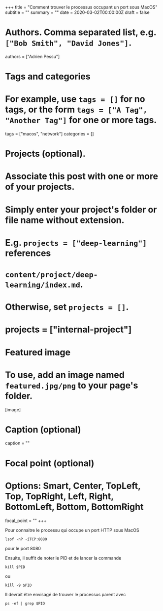 +++
title = "Comment trouver le processus occupant un port sous MacOS"
subtitle = ""
summary = ""
date = 2020-03-02T00:00:00Z
draft = false

# Authors. Comma separated list, e.g. `["Bob Smith", "David Jones"]`.
authors = ["Adrien Pessu"]

# Tags and categories
# For example, use `tags = []` for no tags, or the form `tags = ["A Tag", "Another Tag"]` for one or more tags.
tags = ["macos", "network"]
categories = []

# Projects (optional).
#   Associate this post with one or more of your projects.
#   Simply enter your project's folder or file name without extension.
#   E.g. `projects = ["deep-learning"]` references 
#   `content/project/deep-learning/index.md`.
#   Otherwise, set `projects = []`.
# projects = ["internal-project"]

# Featured image
# To use, add an image named `featured.jpg/png` to your page's folder. 
[image]
  # Caption (optional)
  caption = ""

  # Focal point (optional)
  # Options: Smart, Center, TopLeft, Top, TopRight, Left, Right, BottomLeft, Bottom, BottomRight
  focal_point = ""
+++

Pour connaitre le processu qui occupe un port HTTP sous MacOS


```
lsof -nP -iTCP:8080
```

pour le port 8080

Ensuite, il suffit de noter le PID et de lancer la commande 


```
kill $PID
```

ou 

```
kill -9 $PID
```

Il devrait être envisagé de trouver le processus parent avec 

```
ps -ef | grep $PID
```
